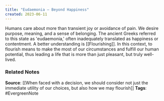 ```yaml
---
title: "Eudaemonia – Beyond Happiness"
created: 2023-06-11
---
```


Humans care about more than transient joy or avoidance of pain. We desire purpose, meaning, and a sense of belonging. The ancient Greeks referred to this state as 'eudaemonia,' often inadequately translated as happiness or contentment. A better understanding is [[Flourishing]]. In this context, to flourish means to make the most of our circumstances and fulfill our human potential, thus leading a life that is more than just pleasant, but truly well-lived.

### Related Notes
**Source**: [[When faced with a decision, we should consider not just the immediate utility of our choices, but also how we may flourish]]
**Tags**: #EvergreenNote

